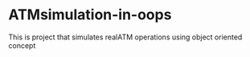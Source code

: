 # ATMsimulation-in-oops
This is project that simulates realATM operations using object oriented concept
